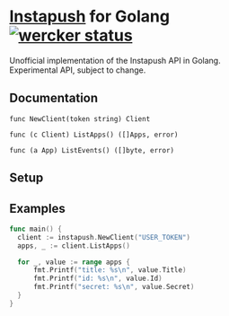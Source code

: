 # [Instapush](https://instapush.im/) for Golang [![wercker status](https://app.wercker.com/status/2aa99fba574aaf114e73c78b690d68ea/s/ "wercker status")](https://app.wercker.com/project/bykey/2aa99fba574aaf114e73c78b690d68ea)

Unofficial implementation of the Instapush API in Golang.<br/>
Experimental API, subject to change.

## Documentation
`func NewClient(token string) Client` 

`func (c Client) ListApps() ([]Apps, error)`

`func (a App) ListEvents() ([]byte, error)`

## Setup

## Examples
``` go
func main() {
  client := instapush.NewClient("USER_TOKEN")
  apps, _ := client.ListApps()

  for _, value := range apps {
      fmt.Printf("title: %s\n", value.Title)
      fmt.Printf("id: %s\n", value.Id)
      fmt.Printf("secret: %s\n", value.Secret)
  }
}
```

